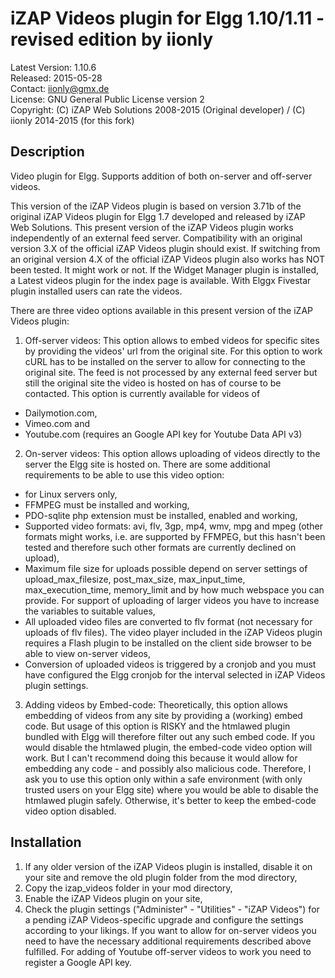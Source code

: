 iZAP Videos plugin for Elgg 1.10/1.11 - revised edition by iionly
=================================================================

Latest Version: 1.10.6  
Released: 2015-05-28  
Contact: iionly@gmx.de  
License: GNU General Public License version 2  
Copyright: (C) iZAP Web Solutions 2008-2015 (Original developer) / (C) iionly 2014-2015 (for this fork)


Description
-----------

Video plugin for Elgg. Supports addition of both on-server and off-server videos.

This version of the iZAP Videos plugin is based on version 3.71b of the original iZAP Videos plugin for Elgg 1.7 developed and released by iZAP Web Solutions. This present version of the iZAP Videos plugin works independently of an external feed server. Compatibility with an original version 3.X of the official iZAP Videos plugin should exist. If switching from an original version 4.X of the official iZAP Videos plugin also works has NOT been tested. It might work or not. If the Widget Manager plugin is installed, a Latest videos plugin for the index page is available. With Elggx Fivestar plugin installed users can rate the videos.


There are three video options available in this present version of the iZAP Videos plugin:

1. Off-server videos: This option allows to embed videos for specific sites by providing the videos' url from the original site. For this option to work cURL has to be installed on the server to allow for connecting to the original site. The feed is not processed by any external feed server but still the original site the video is hosted on has of course to be contacted. This option is currently available for videos of
  - Dailymotion.com,
  - Vimeo.com and
  - Youtube.com (requires an Google API key for Youtube Data API v3)

2. On-server videos: This option allows uploading of videos directly to the server the Elgg site is hosted on. There are some additional requirements to be able to use this video option:
  - for Linux servers only,
  - FFMPEG must be installed and working,
  - PDO-sqlite php extension must be installed, enabled and working,
  - Supported video formats: avi, flv, 3gp, mp4, wmv, mpg and mpeg (other formats might works, i.e. are supported by FFMPEG, but this hasn't been tested and therefore such other formats are currently declined on upload),
  - Maximum file size for uploads possible depend on server settings of upload_max_filesize, post_max_size, max_input_time, max_execution_time, memory_limit and by how much webspace you can provide. For support of uploading of larger videos you have to increase the variables to suitable values,
  - All uploaded video files are converted to flv format (not necessary for uploads of flv files). The video player included in the iZAP Videos plugin requires a Flash plugin to be installed on the client side browser to be able to view on-server videos,
  - Conversion of uploaded videos is triggered by a cronjob and you must have configured the Elgg cronjob for the interval selected in iZAP Videos plugin settings.

3. Adding videos by Embed-code: Theoretically, this option allows embedding of videos from any site by providing a (working) embed code. But usage of this option is RISKY and the htmlawed plugin bundled with Elgg will therefore filter out any such embed code. If you would disable the htmlawed plugin, the embed-code video option will work. But I can't recommend doing this because it would allow for embedding any code - and possibly also malicious code. Therefore, I ask you to use this option only within a safe environment (with only trusted users on your Elgg site) where you would be able to disable the htmlawed plugin safely. Otherwise, it's better to keep the embed-code video option disabled.


Installation
------------

1. If any older version of the iZAP Videos plugin is installed, disable it on your site and remove the old plugin folder from the mod directory,
2. Copy the izap_videos folder in your mod directory,
3. Enable the iZAP Videos plugin on your site,
4. Check the plugin settings ("Administer" - "Utilities" - "iZAP Videos") for a pending iZAP Videos-specific upgrade and configure the settings according to your likings. If you want to allow for on-server videos you need to have the necessary additional requirements described above fulfilled. For adding of Youtube off-server videos to work you need to register a Google API key.
